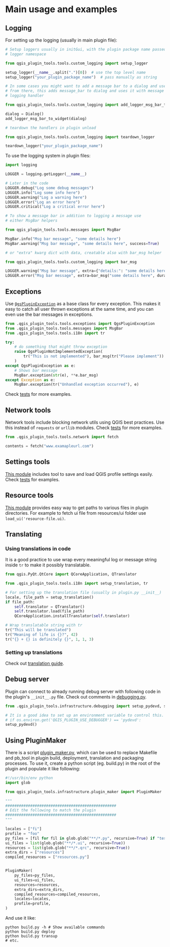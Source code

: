 # Main usage and examples

## Logging

For setting up the logging (usually in main plugin file):

```python
# Setup loggers usually in initGui, with the plugin package name passed as the root
# logger namespace

from qgis_plugin_tools.tools.custom_logging import setup_logger

setup_logger(__name__.split(".")[0])  # use the top level name
setup_logger("your_plugin_package_name")  # pass manually as string

# In some cases you might want to add a message bar to a dialog and use logging
# from there, this adds message_bar to dialog and uses it with message bar
# logging handler

from qgis_plugin_tools.tools.custom_logging import add_logger_msg_bar_to_widget

dialog = Dialog()
add_logger_msg_bar_to_widget(dialog)

# teardown the handlers in plugin unload

from qgis_plugin_tools.tools.custom_logging import teardown_logger

teardown_logger("your_plugin_package_name")
```

To use the logging system in plugin files:

```python
import logging

LOGGER = logging.getLogger(__name__)

# Later in the code
LOGGER.debug("Log some debug messages")
LOGGER.info("Log some info here")
LOGGER.warning("Log a warning here")
LOGGER.error("Log an error here")
LOGGER.critical("Log a critical error here")

# To show a message bar in addition to logging a message use
# either MsgBar helpers

from qgis_plugin_tools.tools.messages import MsgBar

MsgBar.info("Msg bar message", "some details here")
MsgBar.warning("Msg bar message", "some details here", success=True)

# or "extra" kwarg dict with data, creatable also with bar_msg helper

from qgis_plugin_tools.tools.custom_logging import bar_msg

LOGGER.warning("Msg bar message", extra={"details:": "some details here"})
LOGGER.error("Msg bar message", extra=bar_msg("some details here", duration=10))
```

## Exceptions

Use [`QgsPluginException`](../tools/exceptions.py) as a base class for every exception. This makes it easy to catch
all user thrown exceptions at the same time, and you can even use the bar messages in exceptions.

```python
from .qgis_plugin_tools.tools.exceptions import QgsPluginException
from .qgis_plugin_tools.tools.messages import MsgBar
from .qgis_plugin_tools.tools.i18n import tr

try:
    # do something that might throw exception
    raise QgsPluginNotImplementedException(
        tr("This is not implemented"), bar_msg(tr("Please implement"))
    )
except QgsPluginException as e:
    # Shows bar message
    MsgBar.exception(str(e), **e.bar_msg)
except Exception as e:
    MsgBar.exception(tr("Unhandled exception occurred"), e)
```

Check [tests](../testing/test_decorations.py) for more examples.

## Network tools

Network tools include blocking network utils using QGIS best practices.
Use this instead of `requests` or `urllib` modules.
Check [tests](../testing/test_network.py) for more examples.

```python
from .qgis_plugin_tools.tools.network import fetch

contents = fetch("www.examapleurl.com")
```

## Settings tools

[This module](../tools/settings.py) includes tool to save and load QGIS profile settings easily.
Check [tests](../testing/test_settings.py) for examples.

## Resource tools

[This module](../tools/resources.py) provides easy way to get paths to various files in
plugin directories. For example to fetch ui file from resources/ui folder use
`load_ui('resource-file.ui)`.

## Translating

### Using translations in code

It is a good practice to use wrap every meaningful log or message string inside `tr`
to make it possibly translatable.

```python
from qgis.PyQt.QtCore import QCoreApplication, QTranslator

from .qgis_plugin_tools.tools.i18n import setup_translation, tr

# For setting up the translation file (usually in plugin.py __init__)
locale, file_path = setup_translation()
if file_path:
    self.translator = QTranslator()
    self.translator.load(file_path)
    QCoreApplication.installTranslator(self.translator)

# Wrap translatable string with tr
tr("This will be translated")
tr("Meaning of life is {}?", 42)
tr("{} + {} is definitely {}", 1, 1, 3)
```

### Setting up translations

Check out [translation guide](../infrastructure/template/root/docs/development.md#Translating).

## Debug server

Plugin can connect to already running debug server with following code in the plugin's `__init__.py` file.
Check out comments in [debugging.py](../infrastructure/debugging.py).

```python
from .qgis_plugin_tools.infrastructure.debugging import setup_pydevd, setup_debugpy

# It is a good idea to set up an environment variable to control this. Like:
# if os.environ.get('QGIS_PLUGIN_USE_DEBUGGER') == 'pydevd':
setup_pydevd()
```

## Using PluginMaker

There is a script [plugin_maker.py](infrastructure/plugin_maker.py), which can
be used to replace Makefile and pb_tool in plugin build, deployment, translation and packaging processes.
To use it, create a python script (eg. build.py) in the root of the plugin and
populate it like following:

```python
#!/usr/bin/env python
import glob

from qgis_plugin_tools.infrastructure.plugin_maker import PluginMaker

"""
#################################################
# Edit the following to match the plugin
#################################################
"""

locales = ["fi"]
profile = "foo"
py_files = [fil for fil in glob.glob("**/*.py", recursive=True) if "test/" not in fil]
ui_files = list(glob.glob("**/*.ui", recursive=True))
resources = list(glob.glob("**/*.qrc", recursive=True))
extra_dirs = ["resources"]
compiled_resources = ["resources.py"]


PluginMaker(
    py_files=py_files,
    ui_files=ui_files,
    resources=resources,
    extra_dirs=extra_dirs,
    compiled_resources=compiled_resources,
    locales=locales,
    profile=profile,
)
```

And use it like:

```shell script
python build.py -h # Show available commands
python build.py deploy
python build.py transup
# etc.
```
